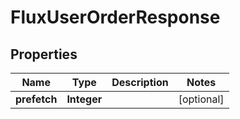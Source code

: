 
# FluxUserOrderResponse

## Properties
Name | Type | Description | Notes
------------ | ------------- | ------------- | -------------
**prefetch** | **Integer** |  |  [optional]



